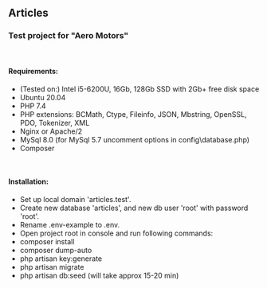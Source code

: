 <h2>Articles</h2>
<h3>Test project for "Aero Motors"</h3>
<br>
<h4>Requirements: </h4>
<ul>
    <li>(Tested on:) Intel i5-6200U, 16Gb, 128Gb SSD with 2Gb+ free disk space</li>
    <li>Ubuntu 20.04</li>
    <li>PHP 7.4</li>
    <li>PHP extensions: BCMath, Ctype, Fileinfo, JSON, Mbstring, OpenSSL, PDO, Tokenizer, XML</li>
    <li>Nginx or Apache/2</li>
    <li>MySql 8.0 (for MySql 5.7 uncomment options in config\database.php)</li>
    <li>Composer</li>
</ul>
<br>
<h4>Installation: </h4>
<ul>
    <li>Set up local domain 'articles.test'.</li>
    <li>Create new database 'articles', and new db user 'root' with password 'root'.</li>
    <li>Rename .env-example to .env.</li>
    <li>Open project root in console and run following commands:</li>
    <li>composer install</li>
    <li>composer dump-auto</li>
    <li>php artisan key:generate</li>
    <li>php artisan migrate</li>
    <li>php artisan db:seed (will take approx 15-20 min)</li>
</ul>



